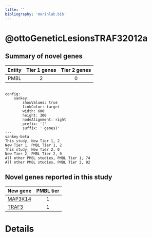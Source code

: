 ```yaml
---
title: ''
bibliography: 'morinlab.bib'
---
```


# @ottoGeneticLesionsTRAF32012a
## Summary of novel genes

|Entity| Tier 1 genes| Tier 2 genes|
|:-:|:-:|:-:|
|PMBL|2|0|
```mermaid
---
config:
    sankey:
        showValues: true
        linkColor: target
        width: 600
        height: 300
        nodeAlignment: right
        prefix: '('
        suffix: ' genes)'
---
sankey-beta
This study, New Tier 1, 2
New Tier 1, PMBL Tier 1, 2
This study, New Tier 2, 0
New Tier 2, PMBL Tier 2, 0
All other PMBL studies, PMBL Tier 1, 74
All other PMBL studies, PMBL Tier 2, 82
```


## Novel genes reported in this study

|New gene|PMBL tier|
|:-|:-:|
|[MAP3K14](MAP3K14)|1 |
|[TRAF3](TRAF3)|1 |

# Details

